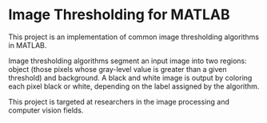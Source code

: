 Image Thresholding for MATLAB
=============================

This project is an implementation of common image thresholding algorithms in MATLAB.

Image thresholding algorithms segment an input image into two regions: object (those pixels whose gray-level value is greater than a given threshold) and background. A black and white image is output by coloring each pixel black or white, depending on the label assigned by the algorithm.

This project is targeted at researchers in the image processing and computer vision fields.
